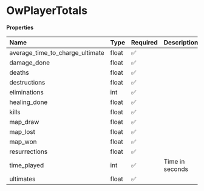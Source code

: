 # OwPlayerTotals

**Properties**

| Name                            | Type  | Required | Description     |
| :------------------------------ | :---- | :------- | :-------------- |
| average_time_to_charge_ultimate | float | ✅       |                 |
| damage_done                     | float | ✅       |                 |
| deaths                          | float | ✅       |                 |
| destructions                    | float | ✅       |                 |
| eliminations                    | int   | ✅       |                 |
| healing_done                    | float | ✅       |                 |
| kills                           | float | ✅       |                 |
| map_draw                        | float | ✅       |                 |
| map_lost                        | float | ✅       |                 |
| map_won                         | float | ✅       |                 |
| resurrections                   | float | ✅       |                 |
| time_played                     | int   | ✅       | Time in seconds |
| ultimates                       | float | ✅       |                 |
